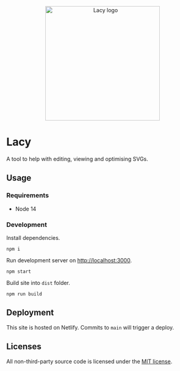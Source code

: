 <p align="center">
    <img alt="Lacy logo" width="300" src="https://raw.githubusercontent.com/leviceccato/lacy/main/readme-logo.svg">
</p>

# Lacy

A tool to help with editing, viewing and optimising SVGs.

## Usage

### Requirements

- Node 14

### Development

Install dependencies.

```shell
npm i
```

Run development server on [http://localhost:3000](http://localhost:3000).

```shell
npm start
```

Build site into `dist` folder.

```shell
npm run build
```

## Deployment

This site is hosted on Netlify. Commits to `main` will trigger a deploy.

## Licenses

All non-third-party source code is licensed under the [MIT license](http://opensource.org/licenses/mit-license.php).
